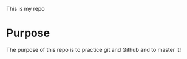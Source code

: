 This is my repo

# Purpose

The purpose of this repo is to practice git and  Github 
and to master it!